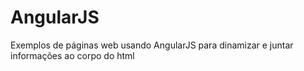 # AngularJS
Exemplos de páginas web usando AngularJS para dinamizar e juntar informações ao corpo do html
